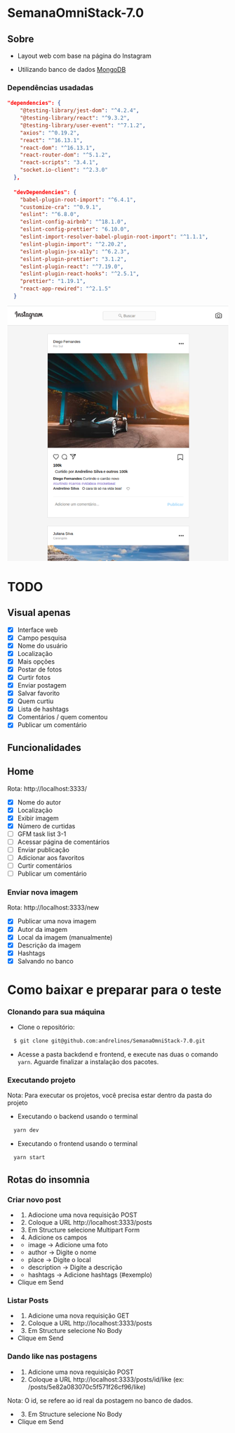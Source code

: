 # SemanaOmniStack-7.0

## Sobre
- Layout web com base na página do Instagram

- Utilizando banco de dados [MongoDB](https://www.mongodb.com/)

### Dependências usadadas
```json
"dependencies": {
    "@testing-library/jest-dom": "^4.2.4",
    "@testing-library/react": "^9.3.2",
    "@testing-library/user-event": "^7.1.2",
    "axios": "^0.19.2",
    "react": "^16.13.1",
    "react-dom": "^16.13.1",
    "react-router-dom": "^5.1.2",
    "react-scripts": "3.4.1",
    "socket.io-client": "^2.3.0"
  },

  "devDependencies": {
    "babel-plugin-root-import": "^6.4.1",
    "customize-cra": "^0.9.1",
    "eslint": "^6.8.0",
    "eslint-config-airbnb": "^18.1.0",
    "eslint-config-prettier": "6.10.0",
    "eslint-import-resolver-babel-plugin-root-import": "^1.1.1",
    "eslint-plugin-import": "^2.20.2",
    "eslint-plugin-jsx-a11y": "^6.2.3",
    "eslint-plugin-prettier": "3.1.2",
    "eslint-plugin-react": "^7.19.0",
    "eslint-plugin-react-hooks": "^2.5.1",
    "prettier": "1.19.1",
    "react-app-rewired": "^2.1.5"
  }
```
![alt text](https://github.com/andrelinos/SemanaOmniStack-7.0/blob/master/frontend/screenshot/instarocket.png "Semana OmniStack 7.0")


# TODO
## Visual apenas
- [x] Interface web
- [x] Campo pesquisa
- [x] Nome do usuário
- [x] Localização
- [x] Mais opções
- [x] Postar de fotos
- [x] Curtir fotos
- [x] Enviar postagem
- [x] Salvar favorito
- [x] Quem curtiu
- [x] Lista de hashtags
- [x] Comentários / quem comentou
- [x] Publicar um comentário

## Funcionalidades

## Home
Rota: http://localhost:3333/
- [x] Nome do autor
- [x] Localização
- [x] Exibir imagem
- [x] Número de curtidas
- [ ] GFM task list 3-1
- [ ] Acessar página de comentários
- [ ] Enviar publicação
- [ ] Adicionar aos favoritos
- [ ] Curtir comentários
- [ ] Publicar um comentário

### Enviar nova imagem
Rota: http://localhost:3333/new
- [x] Publicar uma nova imagem
- [x] Autor da imagem
- [x] Local da imagem (manualmente)
- [x] Descrição da imagem
- [x] Hashtags
- [x] Salvando no banco

# Como baixar e preparar para o teste

### Clonando para sua máquina
- Clone o repositório:
```bash
  $ git clone git@github.com:andrelinos/SemanaOmniStack-7.0.git
```
- Acesse a pasta backdend e frontend, e execute nas duas o comando `yarn`. Aguarde finalizar a instalação dos pacotes.

### Executando projeto
Nota: Para executar os projetos, você precisa estar dentro da pasta do projeto
- Executando o backend usando o terminal
```bash
  yarn dev
```
- Executando o frontend usando o terminal
```bash
  yarn start
```

## Rotas do insomnia
### Criar novo post
- 1. Adiocione uma nova requisição POST
- 2. Coloque a URL http://localhost:3333/posts
- 3. Em Structure selecione Multipart Form
- 4. Adicione os campos
- - image -> Adicione uma foto
- - author -> Digite o nome
- - place -> Digite o local
- - description -> Digite a descrição
- - hashtags -> Adicione hashtags (#exemplo)
- Clique em Send

### Listar Posts
- 1. Adicione uma nova requisição GET
- 2. Coloque a URL http://localhost:3333/posts
- 3. Em Structure selecione No Body
- Clique em Send

### Dando like nas postagens
- 1. Adicione uma nova requisição POST
- 2. Coloque a URL http://localhost:3333/posts/id/like
   (ex: /posts/5e82a083070c5f571f26cf96/like)

Nota: O id, se refere ao id real da postagem no banco de dados.
- 3. Em Structure selecione No Body
- Clique em Send

